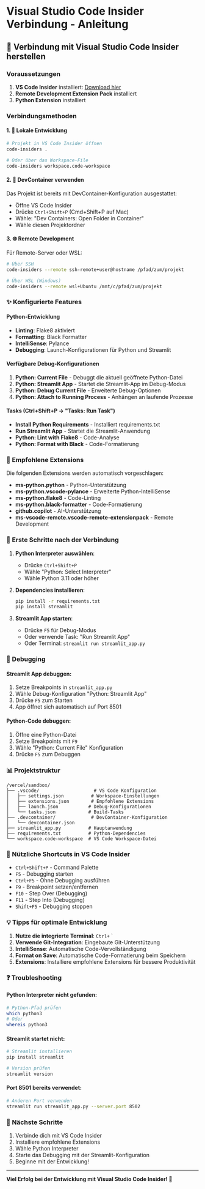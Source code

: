 # Visual Studio Code Insider Verbindung - Anleitung

## 🚀 Verbindung mit Visual Studio Code Insider herstellen

### Voraussetzungen
1. **VS Code Insider** installiert: [Download hier](https://code.visualstudio.com/insiders/)
2. **Remote Development Extension Pack** installiert
3. **Python Extension** installiert

### Verbindungsmethoden

#### 1. 📁 Lokale Entwicklung
```bash
# Projekt in VS Code Insider öffnen
code-insiders .

# Oder über das Workspace-File
code-insiders workspace.code-workspace
```

#### 2. 🐳 DevContainer verwenden
Das Projekt ist bereits mit DevContainer-Konfiguration ausgestattet:
- Öffne VS Code Insider
- Drücke `Ctrl+Shift+P` (Cmd+Shift+P auf Mac)
- Wähle: "Dev Containers: Open Folder in Container"
- Wähle diesen Projektordner

#### 3. 🌐 Remote Development
Für Remote-Server oder WSL:
```bash
# Über SSH
code-insiders --remote ssh-remote+user@hostname /pfad/zum/projekt

# Über WSL (Windows)
code-insiders --remote wsl+Ubuntu /mnt/c/pfad/zum/projekt
```

### ✨ Konfigurierte Features

#### Python-Entwicklung
- **Linting**: Flake8 aktiviert
- **Formatting**: Black Formatter
- **IntelliSense**: Pylance
- **Debugging**: Launch-Konfigurationen für Python und Streamlit

#### Verfügbare Debug-Konfigurationen
1. **Python: Current File** - Debuggt die aktuell geöffnete Python-Datei
2. **Python: Streamlit App** - Startet die Streamlit-App im Debug-Modus
3. **Python: Debug Current File** - Erweiterte Debug-Optionen
4. **Python: Attach to Running Process** - Anhängen an laufende Prozesse

#### Tasks (Ctrl+Shift+P → "Tasks: Run Task")
- **Install Python Requirements** - Installiert requirements.txt
- **Run Streamlit App** - Startet die Streamlit-Anwendung
- **Python: Lint with Flake8** - Code-Analyse
- **Python: Format with Black** - Code-Formatierung

### 🔧 Empfohlene Extensions
Die folgenden Extensions werden automatisch vorgeschlagen:
- **ms-python.python** - Python-Unterstützung
- **ms-python.vscode-pylance** - Erweiterte Python-IntelliSense
- **ms-python.flake8** - Code-Linting
- **ms-python.black-formatter** - Code-Formatierung
- **github.copilot** - AI-Unterstützung
- **ms-vscode-remote.vscode-remote-extensionpack** - Remote Development

### 📝 Erste Schritte nach der Verbindung

1. **Python Interpreter auswählen**:
   - Drücke `Ctrl+Shift+P`
   - Wähle "Python: Select Interpreter"
   - Wähle Python 3.11 oder höher

2. **Dependencies installieren**:
   ```bash
   pip install -r requirements.txt
   pip install streamlit
   ```

3. **Streamlit App starten**:
   - Drücke `F5` für Debug-Modus
   - Oder verwende Task: "Run Streamlit App"
   - Oder Terminal: `streamlit run streamlit_app.py`

### 🐛 Debugging

#### Streamlit App debuggen:
1. Setze Breakpoints in `streamlit_app.py`
2. Wähle Debug-Konfiguration "Python: Streamlit App"
3. Drücke `F5` zum Starten
4. App öffnet sich automatisch auf Port 8501

#### Python-Code debuggen:
1. Öffne eine Python-Datei
2. Setze Breakpoints mit `F9`
3. Wähle "Python: Current File" Konfiguration
4. Drücke `F5` zum Debuggen

### 📊 Projektstruktur
```
/vercel/sandbox/
├── .vscode/                    # VS Code Konfiguration
│   ├── settings.json          # Workspace-Einstellungen
│   ├── extensions.json        # Empfohlene Extensions
│   ├── launch.json           # Debug-Konfigurationen
│   └── tasks.json            # Build-Tasks
├── .devcontainer/             # DevContainer-Konfiguration
│   └── devcontainer.json
├── streamlit_app.py          # Hauptanwendung
├── requirements.txt          # Python-Dependencies
└── workspace.code-workspace  # VS Code Workspace-Datei
```

### 🔗 Nützliche Shortcuts in VS Code Insider
- `Ctrl+Shift+P` - Command Palette
- `F5` - Debugging starten
- `Ctrl+F5` - Ohne Debugging ausführen
- `F9` - Breakpoint setzen/entfernen
- `F10` - Step Over (Debugging)
- `F11` - Step Into (Debugging)
- `Shift+F5` - Debugging stoppen

### 💡 Tipps für optimale Entwicklung
1. **Nutze die integrierte Terminal**: `Ctrl+` `
2. **Verwende Git-Integration**: Eingebaute Git-Unterstützung
3. **IntelliSense**: Automatische Code-Vervollständigung
4. **Format on Save**: Automatische Code-Formatierung beim Speichern
5. **Extensions**: Installiere empfohlene Extensions für bessere Produktivität

### ❓ Troubleshooting

#### Python Interpreter nicht gefunden:
```bash
# Python-Pfad prüfen
which python3
# Oder
whereis python3
```

#### Streamlit startet nicht:
```bash
# Streamlit installieren
pip install streamlit

# Version prüfen
streamlit version
```

#### Port 8501 bereits verwendet:
```bash
# Anderen Port verwenden
streamlit run streamlit_app.py --server.port 8502
```

### 🎯 Nächste Schritte
1. Verbinde dich mit VS Code Insider
2. Installiere empfohlene Extensions
3. Wähle Python Interpreter
4. Starte das Debugging mit der Streamlit-Konfiguration
5. Beginne mit der Entwicklung!

---

**Viel Erfolg bei der Entwicklung mit Visual Studio Code Insider! 🚀**
